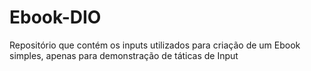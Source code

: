# Ebook-DIO
Repositório que contém os inputs utilizados para criação de um Ebook simples, apenas para demonstração de táticas de Input
